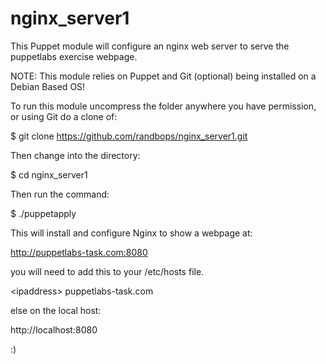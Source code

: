 nginx_server1
=============

This Puppet module will configure an nginx web server to serve the puppetlabs exercise webpage.

NOTE: This module relies on Puppet and Git (optional) being installed on a Debian Based OS!



To run this module uncompress the folder anywhere you have permission, or using Git do a clone of:

$ git clone https://github.com/randbops/nginx_server1.git

Then change into the directory:

$ cd nginx_server1

Then run the command:

$ ./puppetapply

This will install and configure Nginx to show a webpage at:

http://puppetlabs-task.com:8080

you will need to add this to your /etc/hosts file.

\<ipaddress\>  puppetlabs-task.com

else on the local host:

http://localhost:8080

:)
